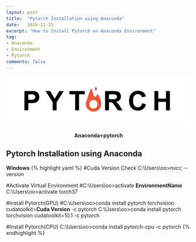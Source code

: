 ```yaml
---
layout: post
title:  "Pytorch Installation using Anaconda"
date:   2019-11-15
excerpt: "How to Install Pytorch on Anaconda Environment"
tag:
- Anaconda
- Environment
- Pytorch
comments: false
---
```


![Pytorch-logo](/assets/img/pytorch_logo.jpeg)
<center><b>Anaconda+pytorch</b></center>


## Pytorch Installation using Anaconda
<b>Windows</b>
{% highlight yaml %}
#Cuda Version Check
C:\Users\oo>nvcc --version

#Activate Virtual Environment
#C:\Users\oo>activate <b>EnvironmentName</b>
C:\Users\oo>activate torch37

#Install Pytorch(GPU)
#C:\Users\oo>conda install pytorch torchvision cudatoolkit=<b>Cuda Version</b> -c pytorch
C:\Users\oo>conda install pytorch torchvision cudatoolkit=10.1 -c pytorch

#Install Pytorch(CPU)
C:\Users\oo>conda install pytorch-cpu –c pytorch
{% endhighlight %}
